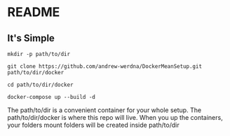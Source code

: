 README
======

It's Simple
-----------

`mkdir -p path/to/dir`

`git clone https://github.com/andrew-werdna/DockerMeanSetup.git path/to/dir/docker`

`cd path/to/dir/docker`

`docker-compose up --build -d`

The path/to/dir is a convenient container for your whole setup.
The path/to/dir/docker is where this repo will live.
When you up the containers, your folders mount folders will be created inside
path/to/dir
